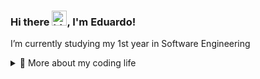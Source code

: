 ### Hi there  <img src="https://user-images.githubusercontent.com/1303154/88677602-1635ba80-d120-11ea-84d8-d263ba5fc3c0.gif" width="24px" alt="hi">, I'm Eduardo! 

I’m currently studying my 1st year in Software Engineering

<details>
<summary>🍣 More about my coding life</summary>
<br />

- 💬 I am 18 years old, currently living in Brazil.
  
- 🥢 I have fluency in english, portuguese and german.

- 🍜 Developer in:
  - Python
  - Database
  - Javascript developer
  - Web

